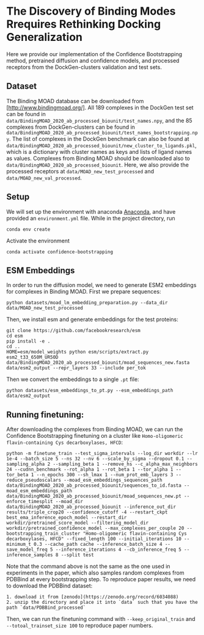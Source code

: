 # The Discovery of Binding Modes Rrequires Rethinking Docking Generalization

Here we provide our implementation of the Confidence Bootstrapping method, pretrained diffusion and confidence models, and processed receptors from the DockGen-clusters validation and test sets. 

## Dataset

The Binding MOAD database can be downloaded from [http://www.bindingmoad.org/]. All 189 complexes in the DockGen test set can be found in `data/BindingMOAD_2020_ab_processed_biounit/test_names.npy`, and the 85 complexes from DockGen-clusters can be found in `data/BindingMOAD_2020_ab_processed_biounit/test_names_bootstrapping.npy`. The list of complexes in the DockGen benchmark can also be found at `data/BindingMOAD_2020_ab_processed_biounit/new_cluster_to_ligands.pkl`, which is a dictionary with cluster names as keys and lists of ligand names as values. Complexes from Binding MOAD should be downloaded also to `data/BindingMOAD_2020_ab_processed_biounit`. Here, we also provide the processed receptors at `data/MOAD_new_test_processed` and `data/MOAD_new_val_processed`.

## Setup

We will set up the environment with anaconda [Anaconda](https://docs.anaconda.com/anaconda/install/index.html), and have provided an `environment.yml` file. While in the project directory, run
    
    conda env create

Activate the environment

    conda activate confidence-bootstrapping

## ESM Embeddings

In order to run the diffusion model, we need to generate ESM2 embeddings for complexes in Binding MOAD. First we prepare sequences:

    python datasets/moad_lm_embedding_preparation.py --data_dir data/MOAD_new_test_processed

Then, we install esm and generate embeddings for the test proteins:
    
    git clone https://github.com/facebookresearch/esm
    cd esm
    pip install -e .
    cd ..
    HOME=esm/model_weights python esm/scripts/extract.py esm2_t33_650M_UR50D data/BindingMOAD_2020_ab_processed_biounit/moad_sequences_new.fasta data/esm2_output --repr_layers 33 --include per_tok
    
Then we convert the embeddings to a single `.pt` file:

    python datasets/esm_embeddings_to_pt.py --esm_embeddings_path data/esm2_output    

## Running finetuning:

After downloading the complexes from Binding MOAD, we can run the Confidence Bootstrapping finetuning on a cluster like `Homo-oligomeric flavin-containing Cys decarboxylases, HFCD`:

    python -m finetune_train --test_sigma_intervals --log_dir workdir --lr 1e-4 --batch_size 5 --ns 32 --nv 6 --scale_by_sigma --dropout 0.1 --sampling_alpha 2 --sampling_beta 1 --remove_hs --c_alpha_max_neighbors 24 --cudnn_benchmark --rot_alpha 1 --rot_beta 1 --tor_alpha 1 --tor_beta 1 --n_epochs 300 --sh_lmax 1 --num_prot_emb_layers 3 --reduce_pseudoscalars --moad_esm_embeddings_sequences_path data/BindingMOAD_2020_ab_processed_biounit/sequences_to_id.fasta --moad_esm_embeddings_path data/BindingMOAD_2020_ab_processed_biounit/moad_sequences_new.pt --enforce_timesplit --moad_dir data/BindingMOAD_2020_ab_processed_biounit --inference_out_dir results/triple_crop20 --confidence_cutoff -4 --restart_ckpt best_ema_inference_epoch_model --restart_dir workdir/pretrained_score_model --filtering_model_dir workdir/pretrained_confidence_model --max_complexes_per_couple 20 --bootstrapping_train_cluster "Homo-oligomeric flavin-containing Cys decarboxylases, HFCD" --fixed_length 100 --initial_iterations 10 --minimum_t 0.3 --cache_path cache --inference_batch_size 4 --save_model_freq 5 --inference_iterations 4 --cb_inference_freq 5 --inference_samples 8 --split test 

Note that the command above is not the same as the one used in experiments in the paper, which also samples random complexes from PDBBind at every bootstrapping step. To reproduce paper results, we need to download the PDBBind dataset:

    1. download it from [zenodo](https://zenodo.org/record/6034088) 
    2. unzip the directory and place it into `data` such that you have the path `data/PDBBind_processed`

Then, we can run the finetuning command with `--keep_original_train` and `--totoal_trainset_size 100` to reproduce paper numbers.

